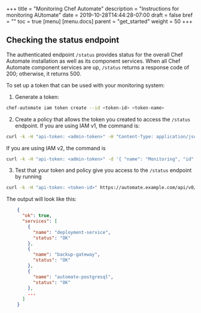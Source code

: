 +++
title = "Monitoring Chef Automate"
description = "Instructions for monitoring AUtomate"
date = 2019-10-28T14:44:28-07:00
draft = false
bref = ""
toc = true
[menu]
  [menu.docs]
    parent = "get_started"
    weight = 50
+++

## Checking the status endpoint
The authenticated endpoint `/status` provides status for the overall Chef
Automate installation as well as its component services. When all Chef Automate component
services are up, `/status` returns a response code of 200; otherwise, it returns 500.

To set up a token that can be used with your monitoring system:

1. Generate a token:
```bash
chef-automate iam token create --id <token-id> <token-name>
```

2. Create a policy that allows the token you created to access the `/status`
   endpoint. If you are using IAM v1, the command is:
```bash
curl -k -H "api-token: <admin-token>" -H "Content-Type: application/json" -d '{ "action": "read", "resource": "service_info:status", "subjects": [ "token:<token-id>" ] }' https://automate.example.com/api/v0/auth/policies?pretty
```
If you are using IAM v2, the command is
```bash
curl -k -H "api-token: <admin-token>" -d '{ "name": "Monitoring", "id": "monitoring", "members": [ "token:<token-id>" ], "statements": [ { "effect": "ALLOW", "actions": [ "system:status:get" ], "projects": [ "*" ] } ] }' -X POST https://automate.example.com/apis/iam/v2beta/policies?pretty
```

3. Test that your token and policy give you access to the `/status` endpoint by
   running
```bash
curl -k -H "api-token: <token-id>" https://automate.example.com/api/v0/status?pretty
```
The output will look like this:
```json
    {
      "ok": true,
      "services": [
        {
          "name": "deployment-service",
          "status": "OK"
        },
        {
          "name": "backup-gateway",
          "status": "OK"
        },
        {
          "name": "automate-postgresql",
          "status": "OK"
        },
        ...
      ]
    }
```

